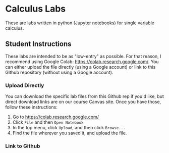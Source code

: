 # Calculus Labs
These are labs written in python (Jupyter notebooks) for single variable calculus. 

## Student Instructions

These labs are intended to be as "low-entry" as possible. For that reason, I recommend using Google Colab: https://colab.research.google.com/. You can either upload the file directly (using a Google account) or link to this Github repository (without using a Google account).

### Upload Directly

You can download the specific lab files from this Github rep if you'd like, but direct download links are on our course Canvas site. Once you have those, follow these instructions:

1. Go to https://colab.research.google.com/
2. Click `File` and then `Open Notebook`
3. In the top menu, click `Upload`, and then click `Browse...`
4. Find the file wherever you saved it, and upload the file.

### Link to Github

